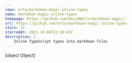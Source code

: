 ```yaml
---
repo: orta/markdown-magic-inline-types
name: markdown-magic-inline-types
homepage: https://github.com/DavidWells/markdown-magic/
url: https://github.com/orta/markdown-magic-inline-types
stars: 12
starredAt: 2022-10-08T22:19:43Z
description: |-
    Inline TypeScript types into markdown files
---
```


[object Object]
